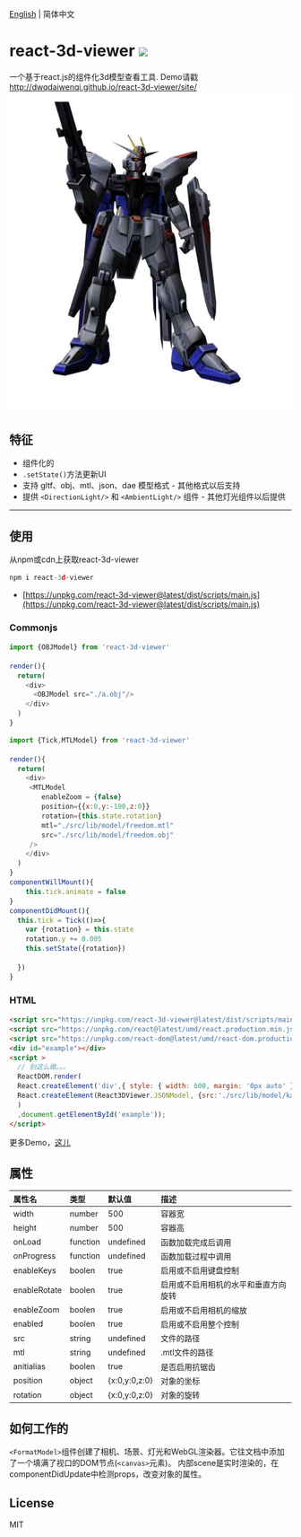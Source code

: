 [English](./README.EN.md) | 简体中文
# react-3d-viewer [![](https://img.shields.io/npm/v/react-3d-viewer.svg)](https://www.npmjs.com/package/react-3d-viewer) 
一个基于react.js的组件化3d模型查看工具. Demo请戳 http://dwqdaiwenqi.github.io/react-3d-viewer/site/
<img src="./preview.jpg" style="margin:0 auto;">
## 特征
* 组件化的
* `.setState()`方法更新UI
* 支持 gltf、obj、mtl、json、dae 模型格式 - 其他格式以后支持
* 提供 `<DirectionLight/>` 和 `<AmbientLight/>` 组件 - 其他灯光组件以后提供
---
## 使用
从npm或cdn上获取react-3d-viewer
```js
npm i react-3d-viewer
```
* [https://unpkg.com/react-3d-viewer@latest/dist/scripts/main.js](https://unpkg.com/react-3d-viewer@latest/dist/scripts/main.js)

### Commonjs
```js
import {OBJModel} from 'react-3d-viewer'

render(){
  return(
    <div>
      <OBJModel src="./a.obj"/>
    </div>
  )
}
```

```js
import {Tick,MTLModel} from 'react-3d-viewer'

render(){
  return(
    <div>
     <MTLModel 
        enableZoom = {false}
        position={{x:0,y:-100,z:0}}
        rotation={this.state.rotation}
        mtl="./src/lib/model/freedom.mtl"
        src="./src/lib/model/freedom.obj"
     />
    </div>
  )
}
componentWillMount(){
    this.tick.animate = false
}
componentDidMount(){
  this.tick = Tick(()=>{
    var {rotation} = this.state
    rotation.y += 0.005
    this.setState({rotation})

  })
}
```
### HTML
```html
<script src="https://unpkg.com/react-3d-viewer@latest/dist/scripts/main.js"></script>
<script src="https://unpkg.com/react@latest/umd/react.production.min.js"></script>
<script src="https://unpkg.com/react-dom@latest/umd/react-dom.production.min.js"></script>
<div id="example"></div>
<script >
  // 别这么做。。。
  ReactDOM.render(
  React.createElement('div',{ style: { width: 600, margin: '0px auto' } },
  React.createElement(React3DViewer.JSONModel, {src:'./src/lib/model/kapool.js'})
  )
  ,document.getElementById('example'));
</script>
```

更多Demo，[这儿](http://dwqdaiwenqi.github.io/react-3d-viewer/site/)

## 属性
属性名        |       类型            |       默认值         |       描述
:------|:------|:------|:------
width | number  | 500  | 容器宽
height | number  | 500  | 容器高
onLoad | function | undefined | 函数加载完成后调用
onProgress | function | undefined |  函数加载过程中调用
enableKeys | boolen | true | 启用或不启用键盘控制
enableRotate | boolen | true | 启用或不启用相机的水平和垂直方向旋转
enableZoom | boolen | true | 启用或不启用相机的缩放
enabled | boolen | true | 启用或不启用整个控制
src | string | undefined | 文件的路径
mtl | string | undefined | .mtl文件的路径
anitialias | boolen | true | 是否启用抗锯齿
position | object | {x:0,y:0,z:0} | 对象的坐标
rotation | object | {x:0,y:0,z:0} | 对象的旋转
## 如何工作的
`<FormatModel>`组件创建了相机、场景、灯光和WebGL渲染器。它往文档中添加了一个填满了视口的DOM节点(`<canvas>`元素)。
内部scene是实时渲染的，在componentDidUpdate中检测props，改变对象的属性。

## License

MIT
